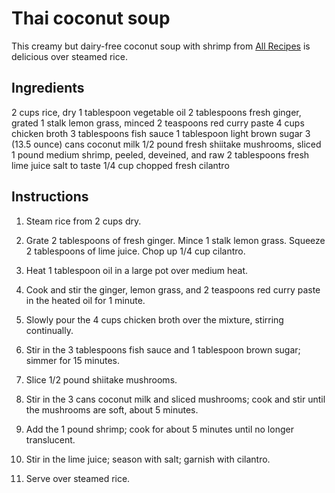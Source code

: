 # Thai coconut soup

This creamy but dairy-free coconut soup with shrimp from [All Recipes](https://www.allrecipes.com/recipe/146035/the-best-thai-coconut-soup/) is delicious over steamed rice.


## Ingredients

2 cups rice, dry
1 tablespoon vegetable oil
2 tablespoons fresh ginger, grated
1 stalk lemon grass, minced 
2 teaspoons red curry paste
4 cups chicken broth 
3 tablespoons fish sauce
1 tablespoon light brown sugar
3 (13.5 ounce) cans coconut milk
1/2 pound fresh shiitake mushrooms, sliced
1 pound medium shrimp, peeled, deveined, and raw
2 tablespoons fresh lime juice 
salt to taste
1/4 cup chopped fresh cilantro


## Instructions

1. Steam rice from 2 cups dry.

2. Grate 2 tablespoons of fresh ginger. Mince 1 stalk lemon grass. Squeeze 2 tablespoons of lime juice. Chop up 1/4 cup cilantro.

3. Heat 1 tablespoon oil in a large pot over medium heat.

4. Cook and stir the ginger, lemon grass, and 2 teaspoons red curry paste in the heated oil for 1 minute.

5. Slowly pour the 4 cups chicken broth over the mixture, stirring continually.

6. Stir in the 3 tablespoons fish sauce and 1 tablespoon brown sugar; simmer for 15 minutes.

7. Slice 1/2 pound shiitake mushrooms.

8. Stir in the 3 cans coconut milk and sliced mushrooms; cook and stir until the mushrooms are soft, about 5 minutes.

9. Add the 1 pound shrimp; cook for about 5 minutes until no longer translucent.

10. Stir in the lime juice; season with salt; garnish with cilantro.

11. Serve over steamed rice.